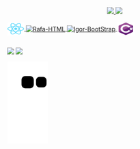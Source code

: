 <div align="center">
  <a href="https://github.com/IgorDelgado">
  <img height="180em" src="https://github-readme-stats.vercel.app/api?username=igordelgado&show_icons=true&theme=midnight-purple&include_all_commits=true&count_private=true"/>
  <img height="180em" src="https://github-readme-stats.vercel.app/api/top-langs/?username=igordelgado&layout=compact&langs_count=7&theme=midnight-purple"/>
</div>
<div style="display: inline_block"><br>
  
  <img align="center" alt="Rafa-React" height="30" width="40" src="https://raw.githubusercontent.com/devicons/devicon/master/icons/react/react-original.svg">
  <img align="center" alt="Rafa-HTML" height="30" width="40" src="link rel="stylesheet" href="https://cdn.jsdelivr.net/gh/devicons/devicon@v2.14.0/devicon.min.css">
  <img align="center" alt="Igor-BootStrap" height="30" width="40"  src="https://cdn.jsdelivr.net/gh/devicons/devicon/icons/bootstrap/bootstrap-plain-wordmark.svg">
  <img align="center" alt="Rafa-Csharp" height="30" width="40" src="https://raw.githubusercontent.com/devicons/devicon/master/icons/csharp/csharp-original.svg">
  
</div>
  
  ##
 
<div> 
 
  
  <a href = "mailto:cars.igor1@gmail.com"><img src="https://img.shields.io/badge/-Gmail-%23333?style=for-the-badge&logo=gmail&logoColor=white" target="_blank"></a>
  <a href="https://www.linkedin.com/in/igor-delgado/" target="_blank"><img src="https://img.shields.io/badge/-LinkedIn-%230077B5?style=for-the-badge&logo=linkedin&logoColor=white" target="_blank"></a> 
 
  ![Snake animation](https://github.com/rafaballerini/rafaballerini/blob/output/github-contribution-grid-snake.svg)
 
</div>
